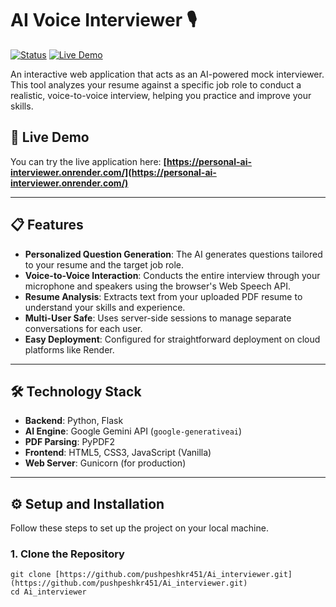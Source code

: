 # AI Voice Interviewer 🎙️

[![Status](https://img.shields.io/badge/status-live-success.svg)](https://personal-ai-interviewer.onrender.com/) [![Live Demo](https://img.shields.io/badge/live_demo-online-brightgreen)](https://personal-ai-interviewer.onrender.com/)

An interactive web application that acts as an AI-powered mock interviewer. This tool analyzes your resume against a specific job role to conduct a realistic, voice-to-voice interview, helping you practice and improve your skills.

## 🚀 Live Demo

You can try the live application here:
**[https://personal-ai-interviewer.onrender.com/](https://personal-ai-interviewer.onrender.com/)**



***
## 📋 Features

-   **Personalized Question Generation**: The AI generates questions tailored to your resume and the target job role.
-   **Voice-to-Voice Interaction**: Conducts the entire interview through your microphone and speakers using the browser's Web Speech API.
-   **Resume Analysis**: Extracts text from your uploaded PDF resume to understand your skills and experience.
-   **Multi-User Safe**: Uses server-side sessions to manage separate conversations for each user.
-   **Easy Deployment**: Configured for straightforward deployment on cloud platforms like Render.

***
## 🛠️ Technology Stack

-   **Backend**: Python, Flask
-   **AI Engine**: Google Gemini API (`google-generativeai`)
-   **PDF Parsing**: PyPDF2
-   **Frontend**: HTML5, CSS3, JavaScript (Vanilla)
-   **Web Server**: Gunicorn (for production)

***
## ⚙️ Setup and Installation

Follow these steps to set up the project on your local machine.

### 1. Clone the Repository
```
git clone [https://github.com/pushpeshkr451/Ai_interviewer.git](https://github.com/pushpeshkr451/Ai_interviewer.git)
cd Ai_interviewer
```

